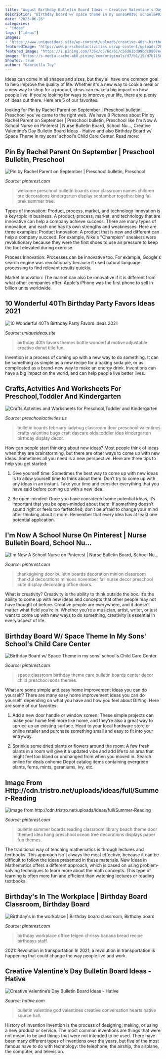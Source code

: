 ```yaml
---
title: "August Birthday Bulletin Board Ideas ~ Creative Valentine’s Day Bulletin Board Ideas"
description: "Birthday board w/ space theme in my sons&#039; school&#039;s child care center"
date: "2023-06-26"
categories:
- "ideas"
tags: ["ideas"]
images:
- "https://www.uniqueideas.site/wp-content/uploads/creative-40th-birthday-party-favors-adjustable-themes-motive-bottle.jpg"
featuredImage: "http://www.preschoolactivities.us/wp-content/uploads/2015/03/ladybug-bulletin-boards.jpg"
featured_image: "https://i.pinimg.com/736x/c5/6d/61/c56d61bd99bdc0807ec73bba3f4e134c.jpg"
image: "https://s-media-cache-ak0.pinimg.com/originals/d7/b1/15/d7b1158d54fbed4836f503a7f9ccd728.jpg"
ShowToc: true
author: "Gabriella Toy"
---
```



Ideas can come in all shapes and sizes, but they all have one common goal: to help improve the quality of life. Whether it's a new way to cook a meal or a new way to shop for a product, ideas can make a big impact on how people live. If you're looking for ways to improve your life, there are plenty of ideas out there. Here are 5 of our favorites.

	

		
looking for Pin by Rachel Parent on September | Preschool bulletin, Preschool you've came to the right web. We have 8 Pictures about Pin by Rachel Parent on September | Preschool bulletin, Preschool like I&#039;m Now A School Nurse on Pinterest | Nurse Bulletin Board, School Nu…, Creative Valentine’s Day Bulletin Board Ideas - Hative and also Birthday Board w/ Space Theme in my sons&#039; school&#039;s Child Care Center. Read more:
		
    
## Pin By Rachel Parent On September | Preschool Bulletin, Preschool

<img loading=lazy src="https://i.pinimg.com/736x/c5/6d/61/c56d61bd99bdc0807ec73bba3f4e134c.jpg" onerror="this.onerror=null;this.src='https://tse1.mm.bing.net/th?id=OIP.9F4Jdkr79HnbycOtb2jFVwHaLD&amp;pid=15.1';" alt="Pin by Rachel Parent on September | Preschool bulletin, Preschool">

_Source: pinterest.com_

>welcome preschool bulletin boards door classroom names children pre decorations kindergarten display september together bing fall prek summer tree. 

	

Types of innovation: Product, process, market, and technology
Innovation is a key topic in business. A product, process, market, and technology that are innovative can help a company achieve success. There are many types of innovation, and each one has its own strengths and weaknesses. Here are three examples: 
Product Innovation: A product that is new and different can help a company succeed. For example, Nike's "Champion" sneakers were revolutionary because they were the first shoes to use air pressure to keep the foot elevated during exercise.

Process Innovation: Processes can be innovative too. For example, Google's search engine was revolutionary because it used natural language processing to find relevant results quickly.

Market Innovation: The market can also be innovative if it is different from what other companies offer. Apple's iPhone was the first phone to sell in billion units worldwide.

    
## 10 Wonderful 40Th Birthday Party Favors Ideas 2021

<img loading=lazy src="https://www.uniqueideas.site/wp-content/uploads/creative-40th-birthday-party-favors-adjustable-themes-motive-bottle.jpg" onerror="this.onerror=null;this.src='https://tse3.mm.bing.net/th?id=OIP.NxlY3SRU3E-iIiWWZ9lLrwHaLH&amp;pid=15.1';" alt="10 Wonderful 40Th Birthday Party Favors Ideas 2021">

_Source: uniqueideas.site_

>birthday 40th favors themes bottle wonderful motive adjustable creative donut title fun. 

	

Invention is a process of coming up with a new way to do something. It can be something as simple as a new recipe for a baking soda pie, or as complicated as a brand-new way to make an energy drink. Inventions can have a big impact on the world, and can help people live better lives.

    
## Crafts,Actvities And Worksheets For Preschool,Toddler And Kindergarten

<img loading=lazy src="http://www.preschoolactivities.us/wp-content/uploads/2015/03/ladybug-bulletin-boards.jpg" onerror="this.onerror=null;this.src='https://tse3.mm.bing.net/th?id=OIP.zjtzKqKWQAUPJsOHSYfJPAHaLH&amp;pid=15.1';" alt="Crafts,Actvities and Worksheets for Preschool,Toddler and Kindergarten">

_Source: preschoolactivities.us_

>bulletin boards february ladybug classroom door preschool valentines crafts valentine bugs craft daycare olds toddler idea kindergarten birthday display decor. 

	

How can people start thinking about new ideas?
Most people think of ideas when they are brainstorming, but there are other ways to come up with new ideas. Sometimes all you need is a new perspective. Here are three tips to help you get started: 
1. Give yourself time: Sometimes the best way to come up with new ideas is to allow yourself time to think about them. Don’t try to come up with any ideas in an instant. Take your time and consider everything that you have said before coming up with a new idea. 

2. Be open-minded: Once you have considered some potential ideas, it’s important that you be open-minded about them. If something doesn’t sound right or feels too farfetched, don’t be afraid to change your mind after thinking about it more. Remember that every idea has at least one potential application.

    
## I&#039;m Now A School Nurse On Pinterest | Nurse Bulletin Board, School Nu…

<img loading=lazy src="https://s-media-cache-ak0.pinimg.com/originals/d7/b1/15/d7b1158d54fbed4836f503a7f9ccd728.jpg" onerror="this.onerror=null;this.src='https://tse4.mm.bing.net/th?id=OIP.b79qJv4zONiW3IW2dLii8AHaJ4&amp;pid=15.1';" alt="I&#039;m Now A School Nurse on Pinterest | Nurse Bulletin Board, School Nu…">

_Source: pinterest.com_

>thanksgiving door bulletin boards decoration minion classroom thankful decorations minions november fall nurse decor preschool cute display decorating office doors. 

	

What is creativity?
Creativity is the ability to think outside the box. It’s the ability to come up with new ideas and concepts that other people may not have thought of before. Creative people are everywhere, and it doesn’t matter what field you’re in. Whether you’re a musician, artist, writer, or just want to come up with new ways to do something, creativity is essential in every aspect of life.

    
## Birthday Board W/ Space Theme In My Sons&#039; School&#039;s Child Care Center

<img loading=lazy src="https://i.pinimg.com/736x/e2/dc/05/e2dc05e84cedd538cec7aa088e7a191d--child-care-centers-space-classroom.jpg" onerror="this.onerror=null;this.src='https://tse2.mm.bing.net/th?id=OIP.LGso_at2OEC_OBDMJSFSYwEgDY&amp;pid=15.1';" alt="Birthday Board w/ Space Theme in my sons&#039; school&#039;s Child Care Center">

_Source: pinterest.com_

>space classroom birthday theme care bulletin boards center decor child preschool sons themes. 

	

What are some simple and easy home improvement ideas you can do yourself?
There are many easy home improvement ideas you can do yourself, depending on what you have and how you feel about DIYing. Here are some of our favorites:
1. Add a new door handle or window screen: These simple projects can make your home feel more like home, and they’re also a great way to spruce up an existing surface. Head to your local hardware store or online retailer and purchase something small and easy to fit into your entryway.

2. Sprinkle some dried plants or flowers around the room: A few fresh plants in a room will give it a updated vibe and add life to an area that might feel too bland or unchanged from when you moved in. Search online for deals onhome Depot catalog items containing evergreen plants, ferns, mints, geraniums, ivy, etc.

    
## Image From Http://cdn.tristro.net/uploads/ideas/full/Summer-Reading

<img loading=lazy src="https://i.pinimg.com/736x/72/e0/0a/72e00a0fa9a529aa4560b0015cb47548--library-displays.jpg" onerror="this.onerror=null;this.src='https://tse2.mm.bing.net/th?id=OIP.0HEdeu01-8vyHVAEPefG2wHaFj&amp;pid=15.1';" alt="Image from http://cdn.tristro.net/uploads/ideas/full/Summer-Reading">

_Source: pinterest.com_

>bulletin summer boards reading classroom library beach theme door themed idea hang preschool ocean tree decorations displays paper fun themes. 

	

The traditional way of teaching mathematics is through lectures and textbooks. This approach isn't always the most effective, because it can be difficult to follow the ideas presented in these materials. New Ideas in Mathematics offers a different approach, which is based on using problem-solving techniques to learn more about the math concepts. This type of learning is often more fun and efficient than watching lectures or reading textbooks.

    
## Birthday&#039;s In The Workplace | Birthday Board Classroom, Birthday Board

<img loading=lazy src="https://i.pinimg.com/736x/9a/e7/58/9ae758b4fb30ff686c4e57acc86df9f7--birthday-board.jpg" onerror="this.onerror=null;this.src='https://tse2.mm.bing.net/th?id=OIP.BZzfoJZ2xW7831HXw4hjdwHaNK&amp;pid=15.1';" alt="Birthday&#039;s in the workplace | Birthday board classroom, Birthday board">

_Source: pinterest.com_

>birthday workplace office teigen chrissy banana bread recipe birthdays staff. 

	

2021: Revolution in transportation
In 2021, a revolution in transportation is happening that could change the way people live and work.

    
## Creative Valentine’s Day Bulletin Board Ideas - Hative

<img loading=lazy src="https://hative.com/wp-content/uploads/2015/01/valentines-day-bulletin-board/7-valentines-day-bulletin-board.jpg" onerror="this.onerror=null;this.src='https://tse3.mm.bing.net/th?id=OIP.o5mP9UafoXsGfo-3Chkb9AHaJ4&amp;pid=15.1';" alt="Creative Valentine’s Day Bulletin Board Ideas - Hative">

_Source: hative.com_

>bulletin valentine god valentines creative conversation hearts hative source hall. 

	

History of Invention
Invention is the process of designing, making, or using a new product or service. The most common inventions are things that were not meant to be and things that were not intended to be used. There have been many different types of inventions over the years, but five of the most famous have to do with technology: the telephone, the airship, the airplane, the computer, and television.


